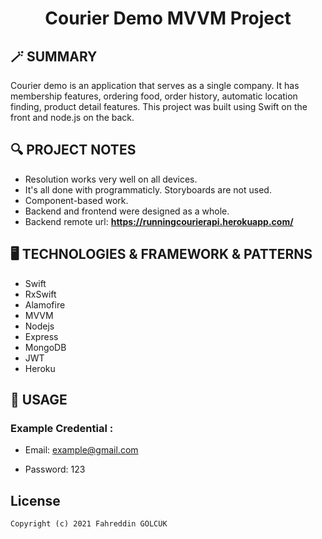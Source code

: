 <h1 align="center">
  Courier Demo MVVM Project
</h1>

## 🪄 SUMMARY
Courier demo is an application that serves as a single company. It has membership features, ordering food, order history, automatic location finding, product detail features. This project was built using Swift on the front and node.js on the back.

## 🔍 PROJECT NOTES

- Resolution works very well on all devices.
- It's all done with programmaticly. Storyboards are not used.
- Component-based work.
- Backend and frontend were designed as a whole.
- Backend remote url: **https://runningcourierapi.herokuapp.com/**

## 🖥 TECHNOLOGIES & FRAMEWORK & PATTERNS

- Swift
- RxSwift
- Alamofire
- MVVM
- Nodejs
- Express
- MongoDB
- JWT
- Heroku

## 🔋 USAGE

### Example Credential :

- Email: example@gmail.com

- Password: 123

## License
```
Copyright (c) 2021 Fahreddin GÖLCÜK
```
